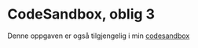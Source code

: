 # CodeSandbox, oblig 3
Denne oppgaven er også tilgjengelig i min [codesandbox](https://codesandbox.io/s/tma-oblig-3-r0c9w?file=/index.html:0-509)